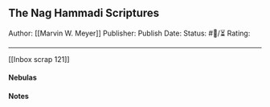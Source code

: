 ## The Nag Hammadi Scriptures

Author: [[Marvin W. Meyer]]
Publisher:
Publish Date:
Status: #💫/⏳ 
Rating:

___

[[Inbox scrap 121]]

#### Nebulas



#### Notes

